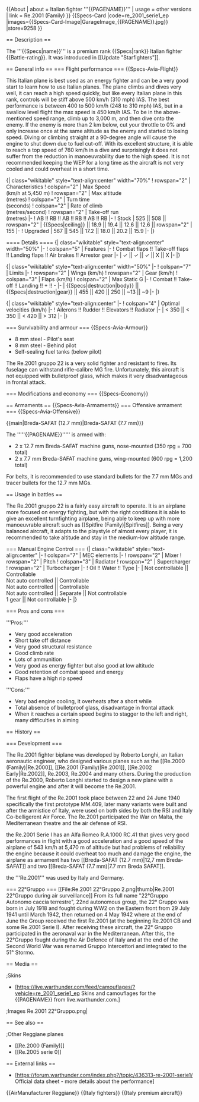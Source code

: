 {{About
| about = Italian fighter '''{{PAGENAME}}'''
| usage = other versions
| link = Re.2001 (Family)
}}
{{Specs-Card
|code=re_2001_serie1_ep
|images={{Specs-Card-Image|GarageImage_{{PAGENAME}}.jpg}}
|store=9258
}}

== Description ==

<!-- ''In the description, the first part should be about the history of and the creation and combat usage of the aircraft, as well as its key features. In the second part, tell the reader about the aircraft in the game. Insert a screenshot of the vehicle, so that if the novice player does not remember the vehicle by name, he will immediately understand what kind of vehicle the article is talking about.'' -->

The '''{{Specs|name}}''' is a premium rank {{Specs|rank}} Italian fighter {{Battle-rating}}. It was introduced in [[Update "Starfighters"]].

== General info ==
=== Flight performance ===
{{Specs-Avia-Flight}}

<!-- ''Describe how the aircraft behaves in the air. Speed, manoeuvrability, acceleration and allowable loads - these are the most important characteristics of the vehicle.'' -->

This Italian plane is best used as an energy fighter and can be a very good start to learn how to use Italian planes. The plane climbs and dives very well, it can reach a high speed quickly, but like every Italian plane in this rank, controls will be stiff above 500 km/h (310 mph) IAS. The best performance is between 400 to 500 km/h (248 to 310 mph) IAS, but in a swallow level flight the max speed is 450 km/h IAS. To be in the above-mentioned speed range, climb up to 3,000 m, and then dive onto the enemy. If the enemy is more than 2 km below, cut your throttle to 0% and only increase once at the same altitude as the enemy and started to losing speed. Diving or climbing straight at a 90-degree angle will cause the engine to shut down due to fuel cut-off. With its excellent structure, it is able to reach a top speed of 760 km/h in a dive and surprisingly it does not suffer from the reduction in manoeuvrability due to the high speed. It is not recommended keeping the WEP for a long time as the aircraft is not very cooled and could overheat in a short time.

{| class="wikitable" style="text-align:center" width="70%"
! rowspan="2" | Characteristics
! colspan="2" | Max Speed<br>(km/h at 5,450 m)
! rowspan="2" | Max altitude<br>(metres)
! colspan="2" | Turn time<br>(seconds)
! colspan="2" | Rate of climb<br>(metres/second)
! rowspan="2" | Take-off run<br>(metres)
|-
! AB !! RB !! AB !! RB !! AB !! RB
|-
! Stock
| 525 || 508 || rowspan="2" | {{Specs|ceiling}} || 18.9 || 19.4 || 12.6 || 12.6 || rowspan="2" | 155
|-
! Upgraded
| 567 || 545 || 17.2 || 18.0 || 20.2 || 15.9
|-
|}

==== Details ====
{| class="wikitable" style="text-align:center" width="50%"
|-
! colspan="5" | Features
|-
! Combat flaps !! Take-off flaps !! Landing flaps !! Air brakes !! Arrestor gear
|-
| ✓ || ✓ || ✓ || X || X <!-- ✓ -->
|-
|}

{| class="wikitable" style="text-align:center" width="50%"
|-
! colspan="7" | Limits
|-
! rowspan="2" | Wings (km/h)
! rowspan="2" | Gear (km/h)
! colspan="3" | Flaps (km/h)
! colspan="2" | Max Static G
|-
! Combat !! Take-off !! Landing !! + !! -
|-
| {{Specs|destruction|body}} || {{Specs|destruction|gear}} || 455 || 420 || 250 || ~13 || ~9
|-
|}

{| class="wikitable" style="text-align:center"
|-
! colspan="4" | Optimal velocities (km/h)
|-
! Ailerons !! Rudder !! Elevators !! Radiator
|-
| < 350 || < 350 || < 420 || > 312
|-
|}

=== Survivability and armour ===
{{Specs-Avia-Armour}}

<!-- ''Examine the survivability of the aircraft. Note how vulnerable the structure is and how secure the pilot is, whether the fuel tanks are armoured, etc. Describe the armour, if there is any, and also mention the vulnerability of other critical aircraft systems.'' -->

- 8 mm steel - Pilot's seat
- 8 mm steel - Behind pilot
- Self-sealing fuel tanks (below pilot)

The Re.2001 gruppo 22 is a very solid fighter and resistant to fires. Its fuselage can withstand rifle-calibre MG fire. Unfortunately, this aircraft is not equipped with bulletproof glass, which makes it very disadvantageous in frontal attack.

=== Modifications and economy ===
{{Specs-Economy}}

== Armaments ==
{{Specs-Avia-Armaments}}
=== Offensive armament ===
{{Specs-Avia-Offensive}}

<!-- ''Describe the offensive armament of the aircraft, if any. Describe how effective the cannons and machine guns are in a battle, and also what belts or drums are better to use. If there is no offensive weaponry, delete this subsection.'' -->

{{main|Breda-SAFAT (12.7 mm)|Breda-SAFAT (7.7 mm)}}

The '''''{{PAGENAME}}''''' is armed with:

- 2 x 12.7 mm Breda-SAFAT machine guns, nose-mounted (350 rpg = 700 total)
- 2 x 7.7 mm Breda-SAFAT machine guns, wing-mounted (600 rpg = 1,200 total)

For belts, it is recommended to use standard bullets for the 7.7 mm MGs and tracer bullets for the 12.7 mm MGs.

== Usage in battles ==

<!-- ''Describe the tactics of playing in the aircraft, the features of using aircraft in a team and advice on tactics. Refrain from creating a "guide" - do not impose a single point of view, but instead, give the reader food for thought. Examine the most dangerous enemies and give recommendations on fighting them. If necessary, note the specifics of the game in different modes (AB, RB, SB).'' -->

The Re.2001 gruppo 22 is a fairly easy aircraft to operate. It is an airplane more focused on energy fighting, but with the right conditions it is able to give an excellent turnfighting airplane, being able to keep up with more manoeuvrable aircraft such as [[Spitfire (Family)|Spitfires]]. Being a very balanced aircraft, it adapts to the playstyle of almost every player, it is recommended to take altitude and stay in the medium-low altitude range.

=== Manual Engine Control ===
{| class="wikitable" style="text-align:center"
|-
! colspan="7" | MEC elements
|-
! rowspan="2" | Mixer
! rowspan="2" | Pitch
! colspan="3" | Radiator
! rowspan="2" | Supercharger
! rowspan="2" | Turbocharger
|-
! Oil !! Water !! Type
|-
| Not controllable || Controllable<br>Not auto controlled || Controllable<br>Not auto controlled || Controllable<br>Not auto controlled || Separate || Not controllable<br>1 gear || Not controllable
|-
|}

=== Pros and cons ===

<!-- ''Summarise and briefly evaluate the vehicle in terms of its characteristics and combat effectiveness. Mark its pros and cons in the bulleted list. Try not to use more than 6 points for each of the characteristics. Avoid using categorical definitions such as "bad", "good" and the like - use substitutions with softer forms such as "inadequate" and "effective".'' -->

'''Pros:'''

- Very good acceleration
- Short take off distance
- Very good structural resistance
- Good climb rate
- Lots of ammunition
- Very good as energy fighter but also good at low altitude
- Good retention of combat speed and energy
- Flaps have a high rip speed

'''Cons:'''

- Very bad engine cooling, it overheats after a short while
- Total absence of bulletproof glass, disadvantage in frontal attack
- When it reaches a certain speed begins to stagger to the left and right, many difficulties in aiming

== History ==

<!-- ''Describe the history of the creation and combat usage of the aircraft in more detail than in the introduction. If the historical reference turns out to be too long, take it to a separate article, taking a link to the article about the vehicle and adding a block "/History" (example: <nowiki>https://wiki.warthunder.com/(Vehicle-name)/History</nowiki>) and add a link to it here using the <code>main</code> template. Be sure to reference text and sources by using <code><nowiki><ref></ref></nowiki></code>, as well as adding them at the end of the article with <code><nowiki><references /></nowiki></code>. This section may also include the vehicle's dev blog entry (if applicable) and the in-game encyclopedia description (under <code><nowiki>=== In-game description ===</nowiki></code>, also if applicable).'' -->

=== Development ===

The Re.2001 fighter biplane was developed by Roberto Longhi, an Italian aeronautic engineer, who designed various planes such as the [[Re.2000 (Family)|Re.2000]], [[Re.2001 (Family)|Re.2001]], [[Re.2002 Early|Re.2002]], Re.2003, Re.2004 and many others. During the production of the Re.2000, Roberto Longhi started to design a new plane with a powerful engine and after it will become the Re.2001.

The first flight of the Re.2001 took place between 22 and 24 June 1940 specifically the first prototype MM.409, later many variants were built and after the armistice of Italy, were used on both sides by both the RSI and Italy Co-belligerent Air Force. The Re.2001 participated the War on Malta, the Mediterranean theatre and the air defense of RSI.

the Re.2001 Serie I has an Alfa Romeo R.A.1000 RC.41 that gives very good performances in flight with a good acceleration and a good speed of the airplane of 543 km/h at 5,470 m of altitude but had problems of reliability the engine because it could overheat too much and damage the engine, the airplane as armament has two [[Breda-SAFAT (12.7 mm)|12,7 mm Breda-SAFAT]] and two [[Breda-SAFAT (7.7 mm)|7.7 mm Breda SAFAT]].

the '''Re.2001''' was used by Italy and Germany.

=== 22°Gruppo ===
[[File:Re.2001 22°Gruppo 2.png|thumb|Re.2001 22°Gruppo during air surveillance]]
From its full name "22°Gruppo Autonomo caccia terrestre", 22nd autonomous group, the 22° Gruppo was born in July 1918 and fought during WW2 on the Eastern front from 29 July 1941 until March 1942, then returned on 4 May 1942 where at the end of June the Group received the first Re.2001 (at the beginning Re.2001 CB and some Re.2001 Serie I). After receiving these aircraft, the 22° Gruppo participated in the aeronaval war in the Mediterranean. After this, the 22°Gruppo fought during the Air Defence of Italy and at the end of the Second World War was renamed Gruppo Intercettori and integrated to the 51° Stormo.

== Media ==

<!-- ''Excellent additions to the article would be video guides, screenshots from the game, and photos.'' -->

;Skins

- [https://live.warthunder.com/feed/camouflages/?vehicle=re_2001_serie1_ep Skins and camouflages for the {{PAGENAME}} from live.warthunder.com.]

;Images
<gallery mode="packed-hover" heights="150">
Re.2001 22°Gruppo.png|
</gallery>

== See also ==

<!-- ''Links to the articles on the War Thunder Wiki that you think will be useful for the reader, for example:''
* ''reference to the series of the aircraft;''
* ''links to approximate analogues of other nations and research trees.'' -->

;Other Reggiane planes

- [[Re.2000 (Family)]]
- [[Re.2005 serie 0]]

== External links ==

<!-- ''Paste links to sources and external resources, such as:''
* ''topic on the official game forum;''
* ''other literature.'' -->

- [https://forum.warthunder.com/index.php?/topic/436313-re-2001-serie1/ Official data sheet - more details about the performance]

{{AirManufacturer Reggiane}}
{{Italy fighters}}
{{Italy premium aircraft}}
